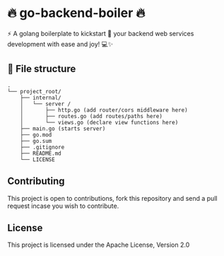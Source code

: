 # 🔥 go-backend-boiler 🔥
⚡ A golang boilerplate to kickstart 🚀 your backend web services development with ease and joy! 💻✨


## 📁 File structure

```
.
└── project_root/
    ├── internal/
    │   └── server /
    │       ├── http.go (add router/cors middleware here)
    │       ├── routes.go (add routes/paths here)
    │       └── views.go (declare view functions here)
    ├── main.go (starts server)
    ├── go.mod 
    ├── go.sum
    ├── .gitignore
    ├── README.md
    └── LICENSE
```


## Contributing

This project is open to contributions, fork this repository and send a pull request incase you wish
to contribute.

## License

This project is licensed under the Apache License, Version 2.0